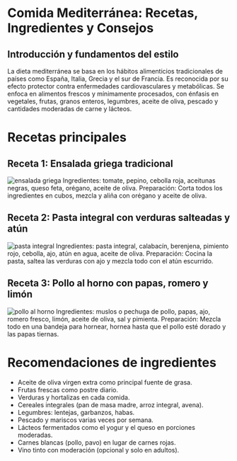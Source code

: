 # Comida Mediterránea: Recetas, Ingredientes y Consejos

## Introducción y fundamentos del estilo
La dieta mediterránea se basa en los hábitos alimenticios tradicionales de países como España, Italia, Grecia y el sur de Francia. Es reconocida por su efecto protector contra enfermedades cardiovasculares y metabólicas. Se enfoca en alimentos frescos y mínimamente procesados, con énfasis en vegetales, frutas, granos enteros, legumbres, aceite de oliva, pescado y cantidades moderadas de carne y lácteos.

# Recetas principales 

## Receta 1: Ensalada griega tradicional
![ensalada griega](https://encrypted-tbn0.gstatic.com/images?q=tbn:ANd9GcQrITeASBesJV7gOuPCHItgODxOGb7fj-XdvQ&s)
Ingredientes: tomate, pepino, cebolla roja, aceitunas negras, queso feta, orégano, aceite de oliva.
Preparación: Corta todos los ingredientes en cubos, mezcla y aliña con orégano y aceite de oliva.

## Receta 2: Pasta integral con verduras salteadas y atún
![pasta integral](https://recetastuny.mx/wp-content/uploads/2022/07/Pasta-integral-con-verduras-y-atun-Tuny-en-aceite.jpg)
Ingredientes: pasta integral, calabacín, berenjena, pimiento rojo, cebolla, ajo, atún en agua, aceite de oliva.
Preparación: Cocina la pasta, saltea las verduras con ajo y mezcla todo con el atún escurrido.

## Receta 3: Pollo al horno con papas, romero y limón
![pollo al horno](https://i.ytimg.com/vi/0MtBZSGcY6M/hq720.jpg?sqp=-oaymwEhCK4FEIIDSFryq4qpAxMIARUAAAAAGAElAADIQj0AgKJD&rs=AOn4CLDnIh-Cz7JDORJWKOM-kgyOVxFsbQ)
Ingredientes: muslos o pechuga de pollo, papas, ajo, romero fresco, limón, aceite de oliva, sal y pimienta.
Preparación: Mezcla todo en una bandeja para hornear, hornea hasta que el pollo esté dorado y las papas tiernas.

# Recomendaciones de ingredientes

- Aceite de oliva virgen extra como principal fuente de grasa.
- Frutas frescas como postre diario.
- Verduras y hortalizas en cada comida.
- Cereales integrales (pan de masa madre, arroz integral, avena).
- Legumbres: lentejas, garbanzos, habas.
- Pescado y mariscos varias veces por semana.
- Lácteos fermentados como el yogur y el queso en porciones moderadas.
- Carnes blancas (pollo, pavo) en lugar de carnes rojas.
- Vino tinto con moderación (opcional y solo en adultos).
